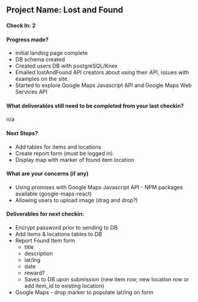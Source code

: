 ## Project Name: Lost and Found

#### Check In: 2

#### Progress made?
* Initial landing page complete
* DB schema created
* Created users DB with postgreSQL/Knex
* Emailed lostAndFound API creators about using their API, issues with examples on the site. 
* Started to explore Google Maps Javascript API and Google Maps Web Services API

#### What deliverables still need to be completed from your last checkin?
n/a

#### Next Steps?
* Add tables for items and locations
* Create report form (must be logged in)
* Display map with marker of found item location

#### What are your concerns (if any)
* Using promises with Google Maps Javascript API - NPM packages available (google-maps-react)
* Allowing users to upload image (drag and drop?)

#### Deliverables for next checkin:
* Encrypt password prior to sending to DB
* Add items & locations tables to DB
* Report Found Item form
  * title
  * description
  * lat/lng
  * date
  * reward?
  * Saves to DB upon submission (new item row; new location row or add item_id to existing location)
* Google Maps - drop marker to populate lat/lng on form
